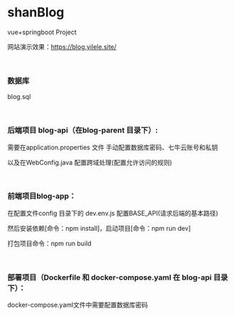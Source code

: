 # shanBlog
vue+springboot Project

网站演示效果：https://blog.yilele.site/


<br/>


### 数据库

blog.sql

<br/>


### 后端项目 blog-api（在blog-parent 目录下）: 

需要在application.properties 文件 手动配置数据库密码、七牛云账号和私钥

以及在WebConfig.java 配置跨域处理(配置允许访问的规则)

<br/>

### 前端项目blog-app：

在配置文件config 目录下的 dev.env.js 配置BASE_API(请求后端的基本路径)

然后安装依赖[命令：npm install]，启动项目[命令：npm run dev]

打包项目命令：npm run build

<br/>

### 部署项目（Dockerfile 和 docker-compose.yaml 在 blog-api 目录下）：
docker-compose.yaml文件中需要配置数据库密码
